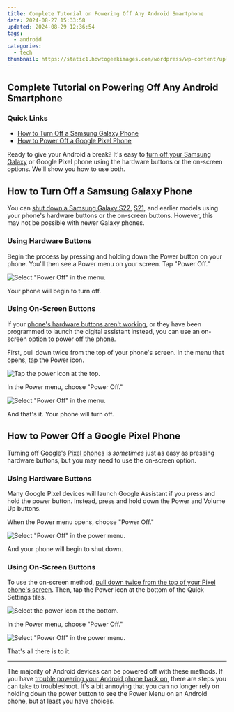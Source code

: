```yaml
---
title: Complete Tutorial on Powering Off Any Android Smartphone
date: 2024-08-27 15:33:58
updated: 2024-08-29 12:36:54
tags:
  - android
categories:
  - tech
thumbnail: https://static1.howtogeekimages.com/wordpress/wp-content/uploads/2023/11/53233486427_af23368879_o.jpg
---
```


## Complete Tutorial on Powering Off Any Android Smartphone

### Quick Links

* [How to Turn Off a Samsung Galaxy Phone](https://tech-revival.techidaily.com/bust-the-puzzle-solving-frame-rate-dip-problems-for-a-smoother-beyond-light-experience/)
* [How to Power Off a Google Pixel Phone](https://screen-recording.techidaily.com/updated-walking-dead-an-insiders-guide-to-best-zombie-experiences-for-2024/)

 Ready to give your Android a break? It's easy to [turn off your Samsung Galaxy](https://on-screen-recording.techidaily.com/updated-2024-approved-xchange-your-thoughts-on-better-alternatives/) or Google Pixel phone using the hardware buttons or the on-screen options. We'll show you how to use both.

##  How to Turn Off a Samsung Galaxy Phone

 You can [shut down a Samsung Galaxy S22](https://android-unlock.techidaily.com/how-to-reset-your-lava-yuva-2-pro-lock-screen-password-by-drfone-android/), [S21](https://facebook-video-content.techidaily.com/from-click-to-chatter-turning-titles-into-talk-on-fb/), and earlier models using your phone's hardware buttons or the on-screen buttons. However, this may not be possible with newer Galaxy phones.

###  Using Hardware Buttons

 Begin the process by pressing and holding down the Power button on your phone. You'll then see a Power menu on your screen. Tap "Power Off."

![Select "Power Off" in the menu.](https://static1.howtogeekimages.com/wordpress/wp-content/uploads/2023/11/screenshot_20231103_093905_nova-launcher.jpg) 

 Your phone will begin to turn off.

###  Using On-Screen Buttons

 If your [phone's hardware buttons aren't working](https://some-knowledge.techidaily.com/in-2024-in-depth-audio-settings-in-windows-10/), or they have been programmed to launch the digital assistant instead, you can use an on-screen option to power off the phone.

 First, pull down twice from the top of your phone's screen. In the menu that opens, tap the Power icon.

![Tap the power icon at the top.](https://static1.howtogeekimages.com/wordpress/wp-content/uploads/2023/11/screenshot_20231103_093917_nova-launcher.jpg) 

 In the Power menu, choose "Power Off."

![Select "Power Off" in the menu.](https://static1.howtogeekimages.com/wordpress/wp-content/uploads/2023/11/screenshot_20231103_093905_nova-launcher.jpg) 

 And that's it. Your phone will turn off.

##  How to Power Off a Google Pixel Phone

 Turning off [Google's Pixel phones](https://vp-tips.techidaily.com/updated-2024-approved-breaking-the-loop-fixing-frozen-photo-booth-videos/) is _sometimes_ just as easy as pressing hardware buttons, but you may need to use the on-screen option.

###  Using Hardware Buttons

 Many Google Pixel devices will launch Google Assistant if you press and hold the power button. Instead, press and hold down the Power and Volume Up buttons.

 When the Power menu opens, choose "Power Off."

![Select "Power Off" in the power menu.](https://static1.howtogeekimages.com/wordpress/wp-content/uploads/2023/11/screenshot_20231103-093651.png) 

 And your phone will begin to shut down.

###  Using On-Screen Buttons

 To use the on-screen method, [pull down twice from the top of your Pixel phone's screen](https://android-pokemon-go.techidaily.com/in-2024-how-to-fix-pokemon-go-route-not-working-on-tecno-spark-go-2024-drfone-by-drfone-virtual-android/). Then, tap the Power icon at the bottom of the Quick Settings tiles.

![Select the power icon at the bottom.](https://static1.howtogeekimages.com/wordpress/wp-content/uploads/2023/11/screenshot_20231103-093705.png) 

 In the Power menu, choose "Power Off."

![Select "Power Off" in the power menu.](https://static1.howtogeekimages.com/wordpress/wp-content/uploads/2023/11/screenshot_20231103-093651.png) 

 That's all there is to it.

---

 The majority of Android devices can be powered off with these methods. If you have [trouble powering your Android phone back on](https://fix-guide.techidaily.com/solved-warning-camera-failed-on-vivo-v29e-drfone-by-drfone-fix-android-problems-fix-android-problems/), there are steps you can take to troubleshoot. It's a bit annoying that you can no longer rely on holding down the power button to see the Power Menu on an Android phone, but at least you have choices.

<ins class="adsbygoogle"
     style="display:block"
     data-ad-format="autorelaxed"
     data-ad-client="ca-pub-7571918770474297"
     data-ad-slot="1223367746"></ins>



<ins class="adsbygoogle"
     style="display:block"
     data-ad-client="ca-pub-7571918770474297"
     data-ad-slot="8358498916"
     data-ad-format="auto"
     data-full-width-responsive="true"></ins>
